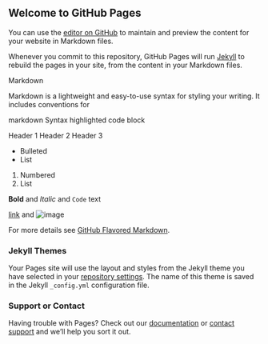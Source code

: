 ## Welcome to GitHub Pages

You can use the [editor on GitHub](https://github.com/rahuldheeraj/cars/edit/master/README.md) to maintain and preview the content for your website in Markdown files.

Whenever you commit to this repository, GitHub Pages will run [Jekyll](https://jekyllrb.com/) to rebuild the pages in your site, from the content in your Markdown files.

Markdown

Markdown is a lightweight and easy-to-use syntax for styling your writing. It includes conventions for

markdown
Syntax highlighted code block

 Header 1
 Header 2
 Header 3

- Bulleted
- List

1. Numbered
2. List

**Bold** and _Italic_ and `Code` text

[link](https://i.pinimg.com/originals/bf/14/e0/bf14e06af94aece70c83b08b3b41515e.jpg) and ![image](rr.jpeg)


For more details see [GitHub Flavored Markdown](https://guides.github.com/features/mastering-markdown/).

### Jekyll Themes

Your Pages site will use the layout and styles from the Jekyll theme you have selected in your [repository settings](https://github.com/rahuldheeraj/cars/settings). The name of this theme is saved in the Jekyll `_config.yml` configuration file.

### Support or Contact

Having trouble with Pages? Check out our [documentation](https://help.github.com/categories/github-pages-basics/) or [contact support](https://github.com/contact) and we’ll help you sort it out.
